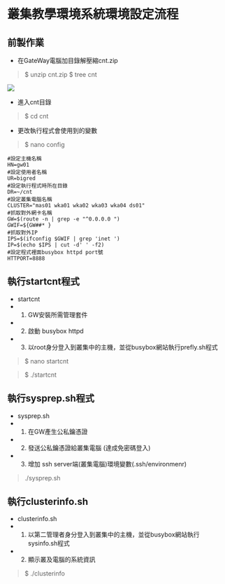 # 叢集教學環境系統環境設定流程
## 前製作業
- 在GateWay電腦加目錄解壓縮cnt.zip

>$ unzip cnt.zip
> $ tree cnt

![](https://i.imgur.com/AYAqtZ5.png )
- 進入cnt目錄
> $ cd cnt 
- 更改執行程式會使用到的變數
> $ nano config
```
#設定主機名稱
HN=gw01
#設定使用者名稱
UR=bigred
#設定執行程式時所在目錄
DR=~/cnt
#設定叢集電腦名稱
CLUSTER="mas01 wka01 wka02 wka03 wka04 ds01"
#抓取對外網卡名稱
GW=$(route -n | grep -e "^0.0.0.0 ")
GWIF=${GW##* }
#抓取對外IP
IPS=$(ifconfig $GWIF | grep 'inet ')
IP=$(echo $IPS | cut -d' ' -f2)
#設定程式裡面busybox httpd port號
HTTPORT=8888
```
## 執行startcnt程式
- startcnt 
- 1. GW安裝所需管理套件
- 2. 啟動 busybox httpd 
- 3. 以root身分登入到叢集中的主機，並從busybox網站執行prefly.sh程式
> $ nano startcnt

> $ ./startcnt
## 執行sysprep.sh程式
- sysprep.sh
- 1. 在GW產生公私鑰憑證
- 2. 發送公私鑰憑證給叢集電腦 (達成免密碼登入)
- 3. 增加 ssh server端(叢集電腦)環境變數(.ssh/environmenr)
> ./sysprep.sh
## 執行clusterinfo.sh
- clusterinfo.sh
- 1. 以第二管理者身分登入到叢集中的主機，並從busybox網站執行sysinfo.sh程式
- 2. 顯示叢及電腦的系統資訊
> $ ./clusterinfo


